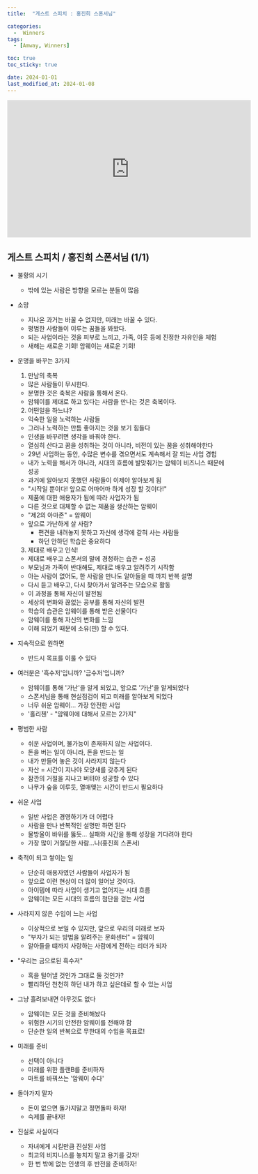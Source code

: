 ```yaml
---
title:  "게스트 스피치 : 홍진희 스폰서님" 

categories:
  -  Winners
tags:
  - [Amway, Winners]

toc: true
toc_sticky: true

date: 2024-01-01
last_modified_at: 2024-01-08
---
```



<iframe width="560" height="315" src="https://youtu.be/aBM9cm7BSg8?si=kcpJ9wlSl3CJN-0z" title="YouTube video player" frameborder="0" allow="accelerometer; autoplay; clipboard-write; encrypted-media; gyroscope; picture-in-picture; web-share" allowfullscreen></iframe>


## 게스트 스피치 / 홍진희 스폰서님 (1/1)
+ 불황의 시기
  - 밖에 있는 사람은 방향을 모르는 분들이 많음

+ 소망
  - 지나온 과거는 바꿀 수 없지만, 미래는 바꿀 수 있다.
  - 평범한 사람들이 이루는 꿈들을 봐왔다.
  - 되는 사업이라는 것을 피부로 느끼고, 가족, 이웃 등에 진정한 자유인을 체험
  - 새해는 새로운 기회! 암웨이는 새로운 기회!

+ 운명을 바꾸는 3가지
  1. 만남의 축복
    - 많은 사람들이 무시한다.
    - 분명한 것은 축복은 사람을 통해서 온다.
    - 암웨이를 제대로 하고 있다는 사람을 만나는 것은 축복이다.
  
  2. 어떤일을 하느냐?
    - 익숙한 일을 노력하는 사람들
    - 그러나 노력하는 만틈 좋아지는 것을 보기 힘들다
    - 인생을 바꾸려면 생각을 바꿔야 한다.
    - 열심히 산다고 꿈을 성취하는 것이 아니라, 비전이 있는 꿈을 성취해야한다
    - 29년 사업하는 동안, 수많은 변수를 겪으면서도 계속해서 잘 되는 사업 경험
    - 내가 노력을 해서가 아니라, 시대의 흐름에 발맞춰가는 암웨이 비즈니스 때문에 성공
    - 과거에 알아보지 못했던 사람들이 이제야 알아보게 됨
    - "시작일 뿐이다! 앞으로 어마어마 하게 성장 할 것이다!"
    - 제품에 대한 애용자가 됨에 따라 사업자가 됨
    - 다른 것으로 대체할 수 없는 제품을 생산하는 암웨이
    - "제2의 아마존" = 암웨이
    - 앞으로 가난하게 살 사람?
      - 편견을 내려놓지 못하고 자신에 생각에 같혀 사는 사람들
      - 하던 안하던 학습은 중요하다

  3. 제대로 배우고 인식!
    - 제대로 배우고 스폰서의 말에 경청하는 습관 = 성공
    - 부모님과 가족이 반대해도, 제대로 배우고 알려주기 시작함
    - 아는 사람이 없어도, 한 사람을 만나도 알아들을 때 까지 반복 설명
    - 다시 듣고 배우고, 다시 찾아가서 알려주는 모습으로 활동
    - 이 과정을 통해 자신이 발전됨
    - 세상의 변화와 끊없는 공부를 통해 자신의 발전
    - 학습의 습관은 암웨이를 통해 받은 선물이다
    - 암웨이를 통해 자신의 변화를 느낌
    - 이해 되었기 때문에 소유(핀) 할 수 있다.

+ 지속적으로 원하면
  - 반드시 목표를 이룰 수 있다

+ 여러분은 '흑수저'입니까? '금수저'입니까?
  - 암웨이를 통해 '가난'을 알게 되었고, 앞으로 '가난'을 알게되었다
  - 스폰서님을 통해 현실점검이 되고 미래를 알아보게 되었다
  - 너무 쉬운 암웨이... 가장 안전한 사업
  - '홀리첸' - "암웨이에 대해서 모르는 2가지"

+ 평범한 사람
  - 쉬운 사업이며, 불가능이 존재하지 않는 사업이다.
  - 돈을 버는 일이 아니라, 돈을 만드는 일
  - 내가 만들어 놓은 것이 사라지지 않는다
  - 자산 = 시간이 지나야 모양새를 갖추게 된다
  - 잠깐의 거절을 지나고 버텨야 성공할 수 있다
  - 나무가 숲을 이루듯, 열매맺는 시간이 반드시 필요하다

+ 쉬운 사업
  - 일반 사업은 경영하기가 더 어렵다
  - 사람을 만나 반복적인 설명만 하면 된다
  - 물방울이 바위를 뚫듯... 실패와 시간을 통해 성장을 기다려야 한다
  - 가장 많이 거절당한 사람...나(홍진희 스폰서)

+ 축적이 되고 쌓이는 일
  - 단순히 애용자였던 사람들이 사업자가 됨
  - 앞으로 이런 현상이 더 많이 일어날 것이다.
  - 아이템에 따라 사업이 생기고 없어지는 시대 흐름
  - 암웨이는 모든 시대의 흐름의 첨단을 걷는 사업

+ 사라지지 않은 수입이 느는 사업
  - 이상적으로 보일 수 있지만, 앞으로 우리의 미래로 보자
  - "부자가 되는 방법을 알려주는 문화센터" = 암웨이
  - 알아들을 떄까지 사랑하는 사람에게 전하는 리더가 되자

+ "우리는 금으로된 흑수저"
  - 흑을 털어낼 것인가 그대로 둘 것인가?
  - 빨리하던 천천히 하던 내가 하고 싶은데로 할 수 있는 사업

+ 그냥 흘려보내면 아무것도 없다
  - 암웨이는 모든 것을 준비해놨다
  - 위험한 시기의 안전한 암웨이를 전해야 함
  - 단순한 일의 반복으로 무한대의 수입을 목표로!

+ 미래를 준비
  - 선택이 아니다
  - 미래를 위한 플랜B를 준비하자
  - 마트를 바꿔쓰는 '암웨이 수다'

+ 돌아가지 말자
  - 돈이 없으면 돌가지말고 정면돌파 하자!
  - 숙제를 끝내자!

+ 진실로 사실이다
  - 자녀에게 시킬만큼 진실된 사업
  - 최고의 비지니스를 놓치지 말고 용기를 갖자!
  - 한 번 밖에 없는 인생의 후 반전을 준비하자!
  